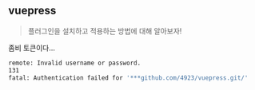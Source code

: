## vuepress

> 플러그인을 설치하고 적용하는 방법에 대해 알아보자!

좀비 토큰이다... 


<Block>
<Example>

```zsh
remote: Invalid username or password.
131
fatal: Authentication failed for '***github.com/4923/vuepress.git/'
```

</Example>
</Block>